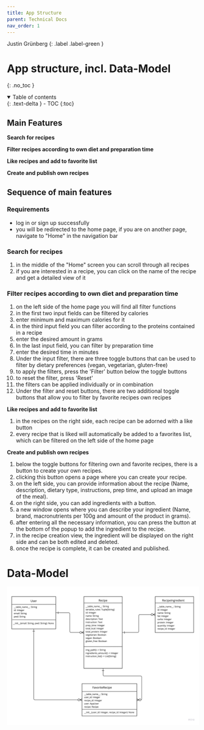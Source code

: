 ```yaml
---
title: App Structure
parent: Technical Docs
nav_order: 1
---
```


Justin Grünberg 
{: .label .label-green }

# App structure, incl. Data-Model
{: .no_toc }

<details open markdown="block">
  <summary>
    Table of contents
  </summary>
  {: .text-delta }
- TOC
{:toc}
</details>

## Main Features

**Search for recipes**

**Filter recipes according to own diet and preparation time**

**Like recipes and add to favorite list**

**Create and publish own recipes**

## Sequence of main features

### Requirements

- log in or sign up successfully 
- you will be redirected to the home page, if you are on another page, navigate to "Home" in the navigation bar

### Search for recipes

1. in the middle of the "Home" screen you can scroll through all recipes
2. if you are interested in a recipe, you can click on the name of the recipe and get a detailed view of it

### Filter recipes according to own diet and preparation time

1. on the left side of the home page you will find all filter functions 
2. in the first two input fields can be filtered by calories 
3. enter minimum and maximum calories for it 
4. in the third input field you can filter according to the proteins contained in a recipe 
5. enter the desired amount in grams 
6. In the last input field, you can filter by preparation time 
7. enter the desired time in minutes 
8. Under the input filter, there are three toggle buttons that can be used to filter by dietary preferences (vegan, vegetarian, gluten-free)
9. to apply the filters, press the 'Filter' button below the toggle buttons 
10. to reset the filter, press 'Reset' 
11. the filters can be applied individually or in combination 
12. Under the filter and reset buttons, there are two additional toggle buttons that allow you to filter by favorite recipes own recipes

**Like recipes and add to favorite list**

1. in the recipes on the right side, each recipe can be adorned with a like button 
2. every recipe that is liked will automatically be added to a favorites list, which can be filtered on the left side of the home page

**Create and publish own recipes**

1. below the toggle buttons for filtering own and favorite recipes, there is a button to create your own recipes. 
2. clicking this button opens a page where you can create your recipe. 
3. on the left side, you can provide information about the recipe (Name, description, dietary type, instructions, prep time, and upload an image of the meal). 
4. on the right side, you can add ingredients with a button. 
5. a new window opens where you can describe your ingredient (Name, brand, macronutrients per 100g and amount of the product in grams). 
6. after entering all the necessary information, you can press the button at the bottom of the popup to add the ingredient to the recipe. 
7. in the recipe creation view, the ingredient will be displayed on the right side and can be both edited and deleted. 
8. once the recipe is complete, it can be created and published.

# Data-Model

![UML](../assets/images/UML.jpg)






